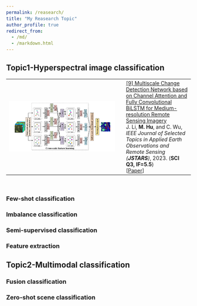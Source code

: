 ```yaml
---
permalink: /reasearch/
title: "My Reasearch Topic"
author_profile: true
redirect_from: 
  - /md/
  - /markdown.html
---
```


## Topic1-Hyperspectral image classification

<table width="100%" class="imgtable">
    <tr>
        <td width="306"> <img src="../images/pic/paper1.png" width="290px"></td>
        <td>
            <a href="https://ieeexplore.ieee.org/stamp/stamp.jsp?tp=&arnumber=10285305">[9] Multiscale Change Detection Network based on Channel Attention and Fully Convolutional BiLSTM for Medium-resolution Remote Sensing Imagery</a>
            <br>J. Li, <b>M. Hu</b>, and C. Wu,
            <br><i>IEEE Journal of Selected Topics in Applied Earth Observations and Remote Sensing (<b>JSTARS</b>)</i>, 2023. (<b>SCI Q3, IF=5.5</b>)
            <br>[<a href="https://ieeexplore.ieee.org/stamp/stamp.jsp?tp=&arnumber=10285305">Paper</a>]
        </td>
    </tr>
</table>
<br />

### Few-shot classification

### Imbalance classification

### Semi-supervised classification


### Feature extraction

## Topic2-Multimodal classification


### Fusion classification

### Zero-shot scene classification